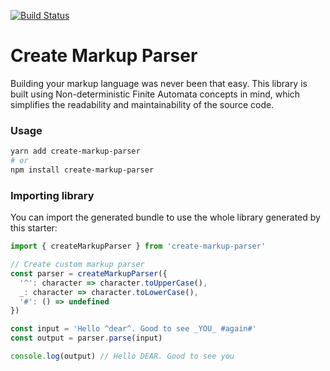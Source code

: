 [![Build Status](https://travis-ci.org/bermanboris/create-markup-parser.svg?branch=master)](https://travis-ci.org/bermanboris/create-markup-parser)

# Create Markup Parser

Building your markup language was never been that easy. This library is built using Non-deterministic Finite Automata concepts in mind, which simplifies the readability and maintainability of the source code.

### Usage

```bash
yarn add create-markup-parser
# or
npm install create-markup-parser
```

### Importing library

You can import the generated bundle to use the whole library generated by this starter:

```javascript
import { createMarkupParser } from 'create-markup-parser'

// Create custom markup parser
const parser = createMarkupParser({
  '^': character => character.toUpperCase(),
  _: character => character.toLowerCase(),
  '#': () => undefined
})

const input = 'Hello ^dear^. Good to see _YOU_ #again#'
const output = parser.parse(input)

console.log(output) // Hello DEAR. Good to see you
```
